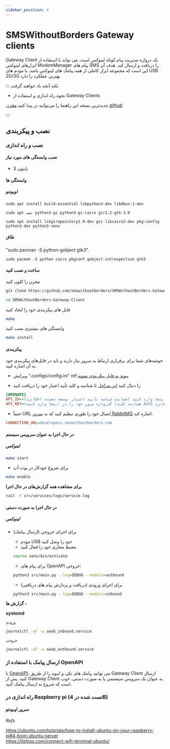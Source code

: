 ```yaml
---
sidebar_position: 4
---
```


# SMSWithoutBorders Gateway clients

Gateway Client یک دروازه مدیریت پیام کوتاه لینوکس است. می تواند با استفاده از ابزارهای لینوکس ModemManager پیام های SMS را دریافت و ارسال کند. هدف آن این است که مجموعه ابزار کاملی از همه پیامک های لینوکس باشد. با مودم های USB 2G/3G بهترین عملکرد را دارد

::: نکته آنچه یاد خواهید گرفت

- نحوه راه اندازی و استفاده از Gateway Clients

جدیدترین نسخه این راهنما را می‌توانید در  پیدا کنید [مخزن github](https://github.com/smswithoutborders/SMSWithoutBorders-Gateway-Client)

:::

## نصب و پیکربندی

### نصب و راه اندازی

#### نصب وابستگی های مورد نیاز

- پایتون 3

#### وابستگی ها

##### اوبونتو

`sudo apt install build-essential libpython3-dev libdbus-1-dev`

`sudo apt نصب python3-gi python3-gi-cairo gir1.2-gtk-3.0`

`sudo apt install libgirepository1.0-dev gcc libcairo2-dev pkg-config python3-dev python3-venv`

##### طاق

"sudo pacman -S python-gobject gtk3".

`sudo pacman -S python cairo pkgconf gobject-introspection gtk3`

#### ساخت و نصب کنید

مخزن را کلون کنید

```bash
git clone https://github.com/smswithoutborders/SMSWithoutBorders-Gateway-Client.git
```

```bash
cd SMSWithoutBorders-Gateway-Client
```

فایل های پیکربندی خود را ایجاد کنید

```bash
make
```

وابستگی های بیشتری نصب کنید

```bash
make install
```

#### پیکربندی


خوشه‌های شما برای برقراری ارتباط به سرور نیاز دارند و باید در فایل‌های پیکربندی خود به آن اشاره کنید.

- ویرایش ".configs/config.ini" ref:[پیوند به فایل پیکربندی نمونه](https://github.com/smswithoutborders/SMSWithoutBorders-Gateway-Client/tree/master/.configs/example.config.ini)

-  را دنبال کنید [این مراحل](https://smswithoutborders.github.io/docs/developers/getting-started) تا شناسه و کلید تأیید اعتبار خود را دریافت کنید

```ini
[OPENAPI]
API_ID=<نام کاربری سرور خود را در اینجا وارد کنید (همانند شناسه تأیید اعتبار توسعه دهنده افکانرد)>
API_KEY=<گذرواژه سرور خود را در اینجا وارد کنید (همانند کلید Auth توسعه دهنده افکانرد)>
```

- حتماً URL اتصال خود را طوری تنظیم کنید که به [سرور RabbitMQ](https://developers.smswithoutborders.com:15671) اشاره کند.

```ini
CONNECTION_URL=developers.smswithoutborders.com
```

#### در حال اجرا به عنوان سرویس سیستم

##### لینوکس

```bash
make start
```

- برای شروع خودکار در بوت آپ

```bash
make enable
```

<b>برای مشاهده همه گزارش‌های در حال اجرا</b>

```bash
tail -f src/services/logs/service.log
```

#### در حال اجرا به صورت دستی

##### لینوکس

- برای اجرای خروجی (ارسال پیامک)
  - مودم USB خود را وصل کنید
  - محیط مجازی خود را فعال کنید
  
  ```bash
  source venv/bin/activate
  ```
  - برای پیام های OpenAPI خروجی:
  ```bash
  python3 src/main.py --log=DEBUG --module=outbound
  ```
  - برای اجرای ورودی (دریافت و پردازش پیام های دریافتی)
  ```bash
  python3 src/main.py --log=DEBUG --module=inbound
  ```

<b>گزارش ها - </b>

**systemd**

<small>ورودی</small>

```bash
journalctl -af -u swob_inbound.service
```

<small>خروجی</small>

```bash
journalctl -af -u swob_outbound.service
```

### ارسال پیامک با استفاده از OpenAPI

با [OpenAPI](https://smswithoutborders-openapi.readthedocs.io/en/latest/overview.html)، می توانید پیامک های تکی و انبوه را از طریق Gateway Client ارسال کنید. پس از Gateway Client به عنوان یک سرویس سیستمی یا به صورت دستی، خوب است که شروع به ارسال پیامک کنید.

### راه اندازی در Raspberry pi (تست شده در 4B)

#### سرور اوبونتو

_Refs_

https://ubuntu.com/tutorials/how-to-install-ubuntu-on-your-raspberry-pi#4-boot-ubuntu-server<br /> https://itsfoss.com/connect-wifi-terminal-ubuntu/
